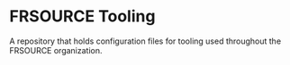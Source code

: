 # FRSOURCE Tooling

A repository that holds configuration files for tooling used throughout the FRSOURCE organization.
